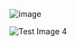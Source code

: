 
![image](https://drive.google.com/file/d/1fgN5rDg0KsTbAWkIWUkf2DzHDmKNsloi/view?usp=sharing)

![Test Image 4](https://drive.google.com/file/d/1fgN5rDg0KsTbAWkIWUkf2DzHDmKNsloi/view?usp=sharing)
